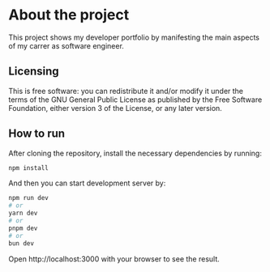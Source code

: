 # About the project

This project shows my developer portfolio by manifesting the main aspects of my carrer as software engineer.


## Licensing

This is free software: you can redistribute it and/or modify it under the terms of the GNU General Public License as published by the Free Software Foundation, either version 3 of the License, or any later version.

## How to run

After cloning the repository, install the necessary dependencies by running:

```bash
npm install
```

And then you can start development server by:

```bash
npm run dev
# or
yarn dev
# or
pnpm dev
# or
bun dev
```

Open http://localhost:3000 with your browser to see the result.